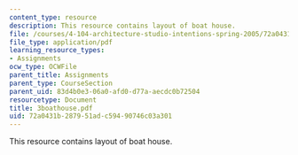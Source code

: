 ```yaml
---
content_type: resource
description: This resource contains layout of boat house.
file: /courses/4-104-architecture-studio-intentions-spring-2005/72a0431b287951adc59490746c03a301_3boathouse.pdf
file_type: application/pdf
learning_resource_types:
- Assignments
ocw_type: OCWFile
parent_title: Assignments
parent_type: CourseSection
parent_uid: 83d4b0e3-06a0-afd0-d77a-aecdc0b72504
resourcetype: Document
title: 3boathouse.pdf
uid: 72a0431b-2879-51ad-c594-90746c03a301
---
```

This resource contains layout of boat house.

